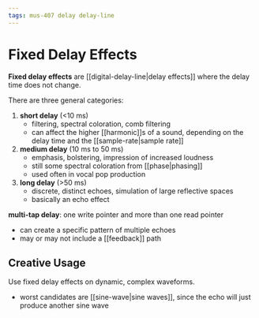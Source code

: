 ```yaml
---
tags: mus-407 delay delay-line
---
```


# Fixed Delay Effects

**Fixed delay effects** are [[digital-delay-line|delay effects]] where the delay time does not change.

There are three general categories:

1. **short delay** (<10 ms)
   - filtering, spectral coloration, comb filtering
   - can affect the higher [[harmonic]]s of a sound, depending on the delay time and the [[sample-rate|sample rate]]
2. **medium delay** (10 ms to 50 ms)
   - emphasis, bolstering, impression of increased loudness
   - still some spectral coloration from [[phase|phasing]]
   - used often in vocal pop production
3. **long delay** (>50 ms)
   - discrete, distinct echoes, simulation of large reflective spaces
   - basically an echo effect

**multi-tap delay**: one write pointer and more than one read pointer

- can create a specific pattern of multiple echoes
- may or may not include a [[feedback]] path

## Creative Usage

Use fixed delay effects on dynamic, complex waveforms.

- worst candidates are [[sine-wave|sine waves]], since the echo will just produce another sine wave
